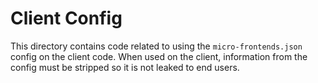 # Client Config

This directory contains code related to using the `micro-frontends.json` config
on the client code. When used on the client, information from the config must
be stripped so it is not leaked to end users.

